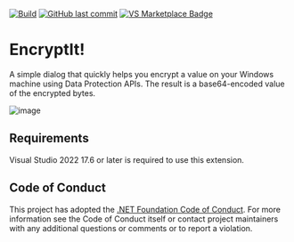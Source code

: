 [![Build](https://github.com/timheuer/encryptit/actions/workflows/_build.yaml/badge.svg)](https://github.com/timheuer/encryptit/actions/workflows/_build.yaml)
[![GitHub last commit](https://img.shields.io/github/last-commit/timheuer/encryptit)](https://github.com/timheuer/encryptit/)
[![VS Marketplace Badge](https://img.shields.io/visual-studio-marketplace/v/timheuer.encryptit?label=VS%20Marketplace&color=purple&logo=visualstudio)](https://marketplace.visualstudio.com/items?itemName=TimHeuer.EncryptIt)
# EncryptIt!

A simple dialog that quickly helps you encrypt a value on your Windows machine using Data Protection APIs. The result is a base64-encoded value of the encrypted bytes.

![image](https://github.com/timheuer/encryptit/assets/4821/253ad355-7f3a-4d1c-86d2-be714d3173af)


## Requirements

Visual Studio 2022 17.6 or later is required to use this extension. 

## Code of Conduct

This project has adopted the [.NET Foundation Code of Conduct](https://dotnetfoundation.org/code-of-conduct). For more information see the Code of Conduct itself or contact project maintainers with any additional questions or comments or to report a violation.
